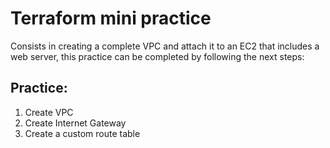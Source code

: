 # Terraform mini practice

Consists in creating a complete VPC and attach it to an EC2 that includes a web server, this practice can be completed by following the next steps:

## Practice:

1. Create VPC
2. Create Internet Gateway
3. Create a custom route table